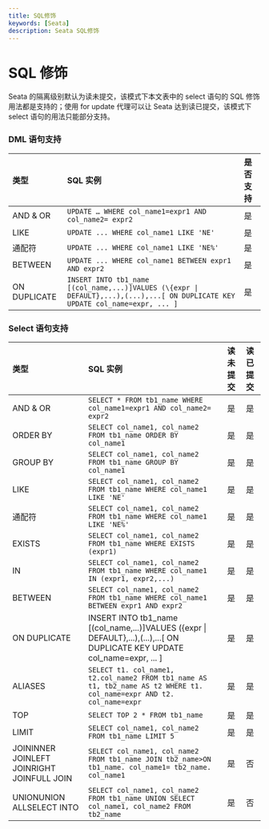 ```yaml
---
title: SQL修饰
keywords: [Seata]
description: Seata SQL修饰
---
```


# SQL 修饰

Seata 的隔离级别默认为读未提交，该模式下本文表中的 select 语句的 SQL 修饰用法都是支持的；使用 for update 代理可以让 Seata 达到读已提交，该模式下 select 语句的用法只能部分支持。

### DML 语句支持

| 类型 | SQL 实例 | 是否支持 |
| :----------- | :---------------------------------------------------- | :--------------------------------------------------------------------- |
| AND & OR | `UPDATE … WHERE col_name1=expr1 AND col_name2= expr2` | 是 |
| LIKE | `UPDATE ... WHERE col_name1 LIKE 'NE'` | 是 | 
| 通配符 | `UPDATE ... WHERE col_name1 LIKE 'NE%'` | 是 |
| BETWEEN | `UPDATE ... WHERE col_name1 BETWEEN expr1 AND expr2` | 是 |
| ON DUPLICATE | `INSERT INTO tb1_name [(col_name,...)]VALUES (\{expr \| DEFAULT},...),(...),...[ ON DUPLICATE KEY UPDATE col_name=expr, ... ]` | 是 |

### Select 语句支持

| 类型                                       | SQL 实例                                                                                                                     | 读未提交 | 读已提交 |
| :----------------------------------------- | :--------------------------------------------------------------------------------------------------------------------------- | :------- | :------- |
| AND & OR                                   | `SELECT * FROM tb1_name WHERE col_name1=expr1 AND col_name2= expr2`                                                          | 是       | 是       |
| ORDER BY                                   | `SELECT col_name1, col_name2 FROM tb1_name ORDER BY col_name1`                                                               | 是       | 是       |
| GROUP BY                                   | `SELECT col_name1, col_name2 FROM tb1_name GROUP BY col_name1`                                                               | 是       | 是       |
| LIKE                                       | `SELECT col_name1, col_name2 FROM tb1_name WHERE col_name1 LIKE 'NE'`                                                        | 是       | 是       |
| 通配符                                     | `SELECT col_name1, col_name2 FROM tb1_name WHERE col_name1 LIKE 'NE%'`                                                       | 是       | 是       |
| EXISTS                                     | `SELECT col_name1, col_name2 FROM tb1_name WHERE EXISTS (expr1)`                                                             | 是       | 是       |
| IN                                         | `SELECT col_name1, col_name2 FROM tb1_name WHERE col_name1 IN (expr1, expr2,...)`                                            | 是       | 是       |
| BETWEEN                                    | `SELECT col_name1, col_name2 FROM tb1_name WHERE col_name1 BETWEEN expr1 AND expr2`                                          | 是       | 是       |
| ON DUPLICATE                               | INSERT INTO tb1_name [(col_name,...)]VALUES (\{expr \| DEFAULT},...),(...),...[ ON DUPLICATE KEY UPDATE col_name=expr, ... ] | 是       | 是       |
| ALIASES                                    | `SELECT t1. col_name1, t2.col_name2 FROM tb1_name AS t1, tb2_name AS t2 WHERE t1. col_name=expr AND t2. col_name=expr`       | 是       | 是       |
| TOP                                        | `SELECT TOP 2 * FROM tb1_name`                                                                                               | 是       | 是       |
| LIMIT                                      | `SELECT col_name1, col_name2 FROM tb1_name LIMIT 5`                                                                          | 是       | 是       |
| JOININNER JOINLEFT JOINRIGHT JOINFULL JOIN | `SELECT col_name1, col_name2 FROM tb1_name JOIN tb2_name>ON tb1_name. col_name1= tb2_name. col_name1`                        | 是       | 否       |
| UNIONUNION ALLSELECT INTO                  | `SELECT col_name1, col_name2 FROM tb1_name UNION SELECT col_name1, col_name2 FROM tb2_name`                                  | 是       | 否       |
